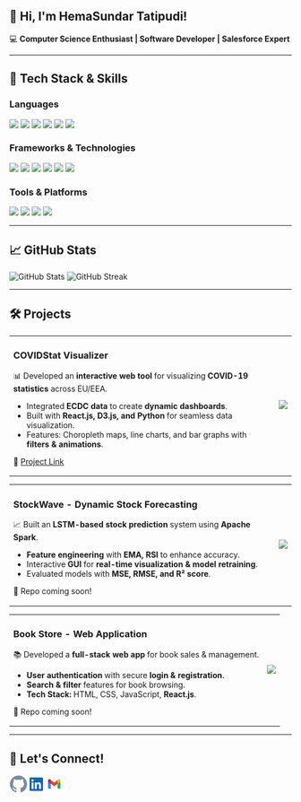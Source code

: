 <h2>👋 Hi, I'm HemaSundar Tatipudi!</h2>

<p>💻 <strong>Computer Science Enthusiast | Software Developer | Salesforce Expert</strong></p>

<hr>

<h2>🔧 Tech Stack & Skills</h2>

<h3>Languages</h3>
<p>
<img src="https://img.shields.io/badge/Python-3776AB?style=flat&logo=python&logoColor=white" style="pointer-events: none;" />
<img src="https://img.shields.io/badge/Java-007396?style=flat&logo=java&logoColor=white" style="pointer-events: none;" />
<img src="https://img.shields.io/badge/C++-00599C?style=flat&logo=c%2B%2B&logoColor=white" style="pointer-events: none;" />
<img src="https://img.shields.io/badge/JavaScript-F7DF1E?style=flat&logo=javascript&logoColor=black" style="pointer-events: none;" />
<img src="https://img.shields.io/badge/TypeScript-3178C6?style=flat&logo=typescript&logoColor=white" style="pointer-events: none;" />
<img src="https://img.shields.io/badge/Apex-1798C1?style=flat&logo=salesforce&logoColor=white" style="pointer-events: none;" />
</p>

<h3>Frameworks & Technologies</h3>
<p>
<img src="https://img.shields.io/badge/React-61DAFB?style=flat&logo=react&logoColor=black" style="pointer-events: none;" />
<img src="https://img.shields.io/badge/Angular-DD0031?style=flat&logo=angular&logoColor=white" style="pointer-events: none;" />
<img src="https://img.shields.io/badge/SQL-4479A1?style=flat&logo=postgresql&logoColor=white" style="pointer-events: none;" />
<img src="https://img.shields.io/badge/Machine%20Learning-FF6F00?style=flat&logo=tensorflow&logoColor=white" style="pointer-events: none;" />
<img src="https://img.shields.io/badge/Salesforce-00A1E0?style=flat&logo=salesforce&logoColor=white" style="pointer-events: none;" />
<img src="https://img.shields.io/badge/Pega-0076D6?style=flat" style="pointer-events: none;" />
</p>

<h3>Tools & Platforms</h3>
<p>
<img src="https://img.shields.io/badge/Azure%20DevOps-0078D7?style=flat&logo=azure-devops&logoColor=white" style="pointer-events: none;" />
<img src="https://img.shields.io/badge/Git-F05032?style=flat&logo=git&logoColor=white" style="pointer-events: none;" />
<img src="https://img.shields.io/badge/Visual%20Studio-5C2D91?style=flat&logo=visual-studio&logoColor=white" style="pointer-events: none;" />
<img src="https://img.shields.io/badge/ServiceNow-00A300?style=flat&logo=servicenow&logoColor=white" style="pointer-events: none;" />
</p>

<hr>

<h2>📈 GitHub Stats</h2>
<p>
<img src="https://github-readme-stats.vercel.app/api?username=hemasundar-tatipudi&show_icons=true&theme=dark" alt="GitHub Stats" />
<img src="https://github-readme-streak-stats.herokuapp.com/?user=hemasundar-tatipudi&theme=dark" alt="GitHub Streak" />
</p>

<hr>

<h2>🛠️ Projects</h2>

<table>
  <tr>
    <td>
      <h3>COVIDStat Visualizer</h3>
      <p>📊 Developed an <strong>interactive web tool</strong> for visualizing <strong>COVID-19 statistics</strong> across EU/EEA.</p>
      <ul>
        <li>Integrated <strong>ECDC data</strong> to create <strong>dynamic dashboards</strong>.</li>
        <li>Built with <strong>React.js, D3.js, and Python</strong> for seamless data visualization.</li>
        <li>Features: Choropleth maps, line charts, and bar graphs with <strong>filters & animations</strong>.</li>
      </ul>
      <p>🔗 <a href="https://dataviscourse2024.github.io/group-project-covidstat-visualizer/">Project Link</a></p>
    </td>
    <td><img src="https://github.com/yourusername/covidstat/raw/main/demo.gif" width="300px" /></td>
  </tr>
</table>

<table>
  <tr>
    <td>
      <h3>StockWave - Dynamic Stock Forecasting</h3>
      <p>📈 Built an <strong>LSTM-based stock prediction</strong> system using <strong>Apache Spark</strong>.</p>
      <ul>
        <li><strong>Feature engineering</strong> with <strong>EMA, RSI</strong> to enhance accuracy.</li>
        <li>Interactive <strong>GUI</strong> for <strong>real-time visualization & model retraining</strong>.</li>
        <li>Evaluated models with <strong>MSE, RMSE, and R² score</strong>.</li>
      </ul>
      <p>🔗 Repo coming soon!</p>
    </td>
    <td><img src="https://github.com/yourusername/stockwave/raw/main/demo.gif" width="300px" /></td>
  </tr>
</table>

<table>
  <tr>
    <td>
      <h3>Book Store - Web Application</h3>
      <p>📚 Developed a <strong>full-stack web app</strong> for book sales & management.</p>
      <ul>
        <li><strong>User authentication</strong> with secure <strong>login & registration</strong>.</li>
        <li><strong>Search & filter</strong> features for book browsing.</li>
        <li><strong>Tech Stack:</strong> HTML, CSS, JavaScript, <strong>React.js</strong>.</li>
      </ul>
      <p>🔗 Repo coming soon!</p>
    </td>
    <td><img src="https://github.com/yourusername/bookstore/raw/main/demo.gif" width="300px" /></td>
  </tr>
</table>

<hr>

<h2>📧 Let's Connect!</h2>
<p class="social-icons">
<a href="https://github.com/hemasundar-tatipudi/"><img align="left" alt="GitHub" width="32px" src="https://github.com/hemasundar-tatipudi/hemasundar-tatipudi/blob/main/assets/icons/github.svg" /></a>
<a href="https://www.linkedin.com/in/findmehere-hs/"><img align="left" alt="LinkedIn" width="32px" src="https://github.com/hemasundar-tatipudi/hemasundar-tatipudi/blob/main/assets/icons/linkedin.svg" /></a>
<a href="mailto:hemasundarhs53@gmail.com"><img align="left" alt="Gmail" width="32px" src="https://github.com/hemasundar-tatipudi/hemasundar-tatipudi/blob/main/assets/icons/gmail.svg" /></a>
</p>
<br>
